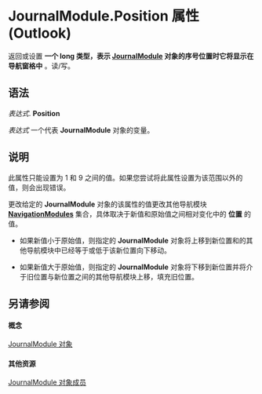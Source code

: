 
# JournalModule.Position 属性 (Outlook)

返回或设置 **一个 long 类型，表示 **[JournalModule](5a696d10-8a10-c01d-cf65-f8a65718f120.md)** 对象的序号位置时它将显示在导航窗格中** 。读/写。


## 语法

 _表达式_. **Position**

 _表达式_ 一个代表 **JournalModule** 对象的变量。


## 说明

此属性只能设置为 1 和 9 之间的值。如果您尝试将此属性设置为该范围以外的值，则会出现错误。

更改给定的 **JournalModule** 对象的该属性的值更改其他导航模块 **[NavigationModules](4b0743d3-0a21-488c-27b2-31ae07129a61.md)** 集合，具体取决于新值和原始值之间相对变化中的 **位置** 的值。


- 如果新值小于原始值，则指定的 **JournalModule** 对象将上移到新位置和的其他导航模块中已经等于或低于该新位置向下移动。
    
- 如果新值大于原始值，则指定的 **JournalModule** 对象将下移到新位置并将介于旧位置与新位置之间的其他导航模块上移，填充旧位置。
    

## 另请参阅


#### 概念


[JournalModule 对象](5a696d10-8a10-c01d-cf65-f8a65718f120.md)
#### 其他资源


[JournalModule 对象成员](d0f9e3de-e626-d8f4-fe4d-411ae35cea92.md)